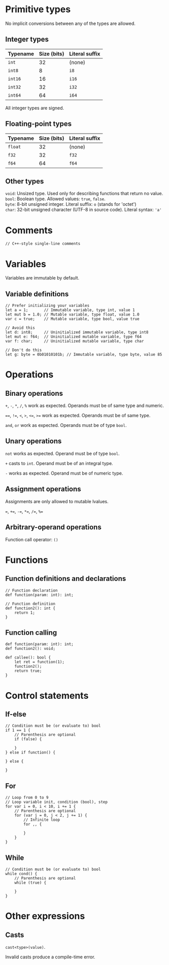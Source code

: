 # Primitive types

No implicit conversions between any of the types are allowed.

## Integer types

| Typename | Size (bits) | Literal suffix |
| -------- | ----------- | -------------- |
| `int`    | 32          | (none)         |
| `int8`   | 8           | `i8`           |
| `int16`  | 16          | `i16`          |
| `int32`  | 32          | `i32`          |
| `int64`  | 64          | `i64`          |

All integer types are signed.  


## Floating-point types

| Typename | Size (bits) | Literal suffix |
| -------- | ----------- | -------------- |
| `float`  | 32          | (none)         |
| `f32`    | 32          | `f32`          |
| `f64`    | 64          | `f64`          |

## Other types

`void`: Unsized type. Used only for describing functions that return no value.  
`bool`: Boolean type. Allowed values: `true`, `false`.  
`byte`: 8-bit unsigned integer. Literal suffix: `o` (stands for 'octet')  
`char`: 32-bit unsigned character (UTF-8 in source code). Literal syntax: `'a'`

# Comments

```
// C++-style single-line comments
```

# Variables

Variables are immutable by default.

## Variable definitions

```
// Prefer initializing your variables
let a = 1;       // Immutable variable, type int, value 1
let mut b = 1.0; // Mutable variable, type float, value 1.0
var c = true;    // Mutable variable, type bool, value true

// Avoid this
let d: int8;     // Uninitialized immutable variable, type int8
let mut e: f64;  // Uninitialized mutable variable, type f64
var f: char;     // Uninitialized mutable variable, type char

// Don't do this
let g: byte = 0b01010101b; // Immutable variable, type byte, value 85
```

# Operations

## Binary operations

`+`, `-`, `*`, `/`, `%` work as expected. Operands must be of same type and numeric.

`==`, `!=`, `<`, `>`, `<=`, `>=` work as expected. Operands must be of same type.

`and`, `or` work as expected. Operands must be of type `bool`.

## Unary operations

`not` works as expected. Operand must be of type `bool`.

`+` casts to `int`. Operand must be of an integral type.

`-` works as expected. Operand must be of numeric type.

## Assignment operations

Assignments are only allowed to mutable lvalues.

`=`, `+=`, `-=`, `*=`, `/=`, `%=`

## Arbitrary-operand operations

Function call operator: `()`

# Functions

## Function definitions and declarations

```
// Function declaration
def function(param: int): int;

// Function definition
def function2(): int {
    return 1;
}
```

## Function calling

```
def function(param: int): int;
def function2(): void;

def callee(): bool {
    let ret = function(1);
    function2();
    return true;
}
```

# Control statements

## If-else

```
// Condition must be (or evaluate to) bool
if 1 == 1 {
    // Parenthesis are optional
    if (false) {

    }
} else if function() {

} else {

}
```

## For

```
// Loop from 0 to 9
// Loop variable init, condition (bool), step
for var i = 0, i < 10, i += 1 {
    // Parenthesis are optional
    for (var j = 0, j < 2, j += 1) {
        // Infinite loop
        for ,, {

        }
    }
}
```

## While

```
// Condition must be (or evaluate to) bool
while cond() {
    // Parenthesis are optional
    while (true) {

    }
}
```

# Other expressions

## Casts

`cast<type>(value)`.

Invalid casts produce a compile-time error.
